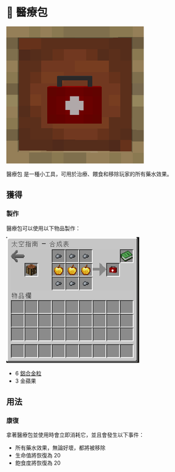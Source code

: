 # 🎲 醫療包

![](<../.gitbook/assets/image (219) (1) (1).png>)

醫療包 是一種小工具，可用於治療、餵食和移除玩家的所有藥水效果。

## 獲得

### 製作

醫療包可以使用以下物品製作：

![](<../.gitbook/assets/image (223) (1).png>)

* 6 [鋁合金粒](../item-1/lv-he-jin-li.md)
* 3 金蘋果

## 用法

### 康復

拿著醫療包並使用時會立即消耗它，並且會發生以下事件：

* 所有藥水效果，無論好壞，都將被移除
* 生命值將恢復為 20
* 飽食度將恢復為 20
